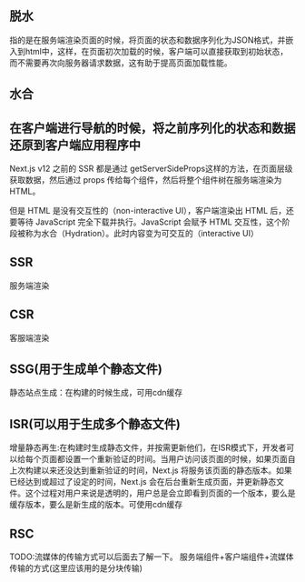 ## 脱水
指的是在服务端渲染页面的时候，将页面的状态和数据序列化为JSON格式，并嵌入到html中，这样，在页面初次加载的时候，客户端可以直接获取到初始状态，而不需要再次向服务器请求数据，这有助于提高页面加载性能。
## 水合
在客户端进行导航的时候，将之前序列化的状态和数据还原到客户端应用程序中
---
Next.js v12 之前的 SSR 都是通过 getServerSideProps这样的方法，在页面层级获取数据，然后通过 props 传给每个组件，然后将整个组件树在服务端渲染为 HTML。

但是 HTML 是没有交互性的（non-interactive UI），客户端渲染出 HTML 后，还要等待 JavaScript 完全下载并执行。JavaScript 会赋予 HTML 交互性，这个阶段被称为水合（Hydration）。此时内容变为可交互的（interactive UI）
## SSR
服务端渲染
## CSR
客服端渲染
## SSG(用于生成单个静态文件)
静态站点生成：在构建的时候生成，可用cdn缓存
## ISR(可以用于生成多个静态文件)
增量静态再生:在构建时生成静态文件，并按需更新他们，在ISR模式下，开发者可以给每个页面都设置一个重新验证的时间。当用户访问该页面的时候，如果页面自上次构建以来还没达到重新验证的时间，Next.js 将服务该页面的静态版本。如果已经达到或超过了设定的时间，Next.js 会在后台重新生成页面，并更新静态文件。这个过程对用户来说是透明的，用户总是会立即看到页面的一个版本，要么是缓存版本，要么是新生成的版本。可使用cdn缓存
## RSC
TODO:流媒体的传输方式可以后面去了解一下。
服务端组件+客户端组件+流媒体传输的方式(这里应该用的是分块传输)
